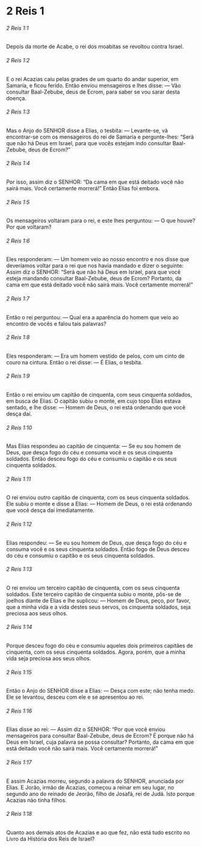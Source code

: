# 2 Reis 1

###### 2 Reis 1:1

Depois da morte de Acabe, o rei dos moabitas se revoltou contra Israel.

###### 2 Reis 1:2

E o rei Acazias caiu pelas grades de um quarto do andar superior, em Samaria, e ficou ferido. Então enviou mensageiros e lhes disse: — Vão consultar Baal-Zebube, deus de Ecrom, para saber se vou sarar desta doença.

###### 2 Reis 1:3

Mas o Anjo do SENHOR disse a Elias, o tesbita: — Levante-se, vá encontrar-se com os mensageiros do rei de Samaria e pergunte-lhes: “Será que não há Deus em Israel, para que vocês estejam indo consultar Baal-Zebube, deus de Ecrom?”

###### 2 Reis 1:4

Por isso, assim diz o SENHOR: “Da cama em que está deitado você não sairá mais. Você certamente morrerá!” Então Elias foi embora.

###### 2 Reis 1:5

Os mensageiros voltaram para o rei, e este lhes perguntou: — O que houve? Por que voltaram?

###### 2 Reis 1:6

Eles responderam: — Um homem veio ao nosso encontro e nos disse que deveríamos voltar para o rei que nos havia mandado e dizer o seguinte: Assim diz o SENHOR: “Será que não há Deus em Israel, para que você esteja mandando consultar Baal-Zebube, deus de Ecrom? Portanto, da cama em que está deitado você não sairá mais. Você certamente morrerá!”

###### 2 Reis 1:7

Então o rei perguntou: — Qual era a aparência do homem que veio ao encontro de vocês e falou tais palavras?

###### 2 Reis 1:8

Eles responderam: — Era um homem vestido de pelos, com um cinto de couro na cintura. Então o rei disse: — É Elias, o tesbita.

###### 2 Reis 1:9

Então o rei enviou um capitão de cinquenta, com seus cinquenta soldados, em busca de Elias. O capitão subiu o monte, em cujo topo Elias estava sentado, e lhe disse: — Homem de Deus, o rei está ordenando que você desça daí.

###### 2 Reis 1:10

Mas Elias respondeu ao capitão de cinquenta: — Se eu sou homem de Deus, que desça fogo do céu e consuma você e os seus cinquenta soldados. Então desceu fogo do céu e consumiu o capitão e os seus cinquenta soldados.

###### 2 Reis 1:11

O rei enviou outro capitão de cinquenta, com os seus cinquenta soldados. Ele subiu o monte e disse a Elias: — Homem de Deus, o rei está ordenando que você desça daí imediatamente.

###### 2 Reis 1:12

Elias respondeu: — Se eu sou homem de Deus, que desça fogo do céu e consuma você e os seus cinquenta soldados. Então fogo de Deus desceu do céu e consumiu o capitão e os seus cinquenta soldados.

###### 2 Reis 1:13

O rei enviou um terceiro capitão de cinquenta, com os seus cinquenta soldados. Este terceiro capitão de cinquenta subiu o monte, pôs-se de joelhos diante de Elias e lhe suplicou: — Homem de Deus, peço, por favor, que a minha vida e a vida destes seus servos, os cinquenta soldados, seja preciosa aos seus olhos.

###### 2 Reis 1:14

Porque desceu fogo do céu e consumiu aqueles dois primeiros capitães de cinquenta, com os seus cinquenta soldados. Agora, porém, que a minha vida seja preciosa aos seus olhos.

###### 2 Reis 1:15

Então o Anjo do SENHOR disse a Elias: — Desça com este; não tenha medo. Ele se levantou, desceu com ele e se apresentou ao rei.

###### 2 Reis 1:16

Elias disse ao rei: — Assim diz o SENHOR: “Por que você enviou mensageiros para consultar Baal-Zebube, deus de Ecrom? É porque não há Deus em Israel, cuja palavra se possa consultar? Portanto, da cama em que está deitado você não sairá mais. Você certamente morrerá!”

###### 2 Reis 1:17

E assim Acazias morreu, segundo a palavra do SENHOR, anunciada por Elias. E Jorão, irmão de Acazias, começou a reinar em seu lugar, no segundo ano do reinado de Jeorão, filho de Josafá, rei de Judá. Isto porque Acazias não tinha filhos.

###### 2 Reis 1:18

Quanto aos demais atos de Acazias e ao que fez, não está tudo escrito no Livro da História dos Reis de Israel?

